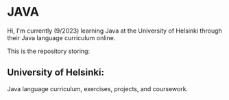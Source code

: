 # JAVA
 
 Hi,
 I'm currently (9/2023) learning Java at the University of Helsinki through their
 Java language curriculum online. 

 This is the repository storing:
 ## University of Helsinki:
 Java language curriculum, exercises, projects, and coursework.
